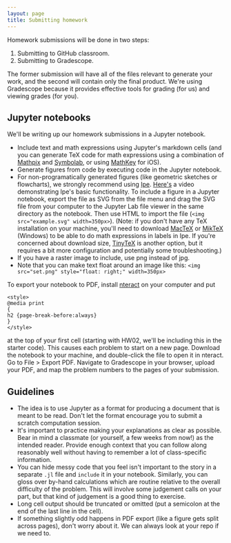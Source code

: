 ```yaml
---
layout: page
title: Submitting homework
---
```


Homework submissions will be done in two steps: 

1. Submitting to GitHub classroom.
2. Submitting to Gradescope.

The former submission will have all of the files relevant to generate your work, and the second will contain only the final product. We're using Gradescope because it provides effective tools for grading (for us) and viewing grades (for you).  

## Jupyter notebooks

We'll be writing up our homework submissions in a Jupyter notebook. 

* Include text and math expressions using Jupyter's markdown cells (and you can generate TeX code for math expressions using a combination of [Mathpix](https://mathpix.com) and [Symbolab](https://www.symbolab.com), or using [MathKey](https://mathkey-app.com) for iOS). 
* Generate figures from code by executing code in the Jupyter notebook. 
* For non-programatically generated figures (like geometric sketches or flowcharts), we strongly recommend using [Ipe](http://ipe.otfried.org). [Here's](docs/videos/ipe-example.mp4) a video demonstrating Ipe's basic functionality. To include a figure in a Jupyter notebook, export the file as SVG from the file menu and drag the SVG file from your computer to the Jupyter Lab file viewer in the same directory as the notebook. Then use HTML to import the file (`<img src="example.svg" width=350px>`). (Note: if you don't have any TeX installation on your machine, you'll need to download [MacTeX](http://www.tug.org/mactex/) or [MikTeX](https://miktex.org) (Windows) to be able to do math expressions in labels in Ipe. If you're concerned about download size, [TinyTeX](https://yihui.name/tinytex/) is another option, but it requires a bit more configuration and potentially some troubleshooting.)
* If you have a raster image to include, use png instead of jpg. 
* Note that you can make text float around an image like this: `<img src="set.png" style="float: right;" width=350px>`

To export your notebook to PDF, install [nteract](http://nteract.io) on your computer and put 

```
<style>
@media print
{
h2 {page-break-before:always}
}
</style>
```

at the top of your first cell (starting with HW02, we'll be including this in the starter code). This causes each problem to start on a new page. Download the notebook to your machine, and double-click the file to open it in nteract. Go to File > Export PDF. Navigate to Gradescope in your browser, upload your PDF, and map the problem numbers to the pages of your submission.

## Guidelines

* The idea is to use Jupyter as a format for producing a document that is meant to be read. Don't let the format encourage you to submit a scratch computation session.
* It's important to practice making your explanations as clear as possible. Bear in mind a classmate (or yourself, a few weeks from now!) as the intended reader. Provide enough context that you can follow along reasonably well without having to remember a lot of class-specific information.
* You can hide messy code that you feel isn't important to the story in a separate `.jl` file and `include` it in your notebook. Similarly, you can gloss over by-hand calculations which are routine relative to the overall difficulty of the problem. This will involve some judgement calls on your part, but that kind of judgement is a good thing to exercise.
* Long cell output should be truncated or omitted (put a semicolon at the end of the last line in the cell).
* If something slightly odd happens in PDF export (like a figure gets split across pages), don't worry about it. We can always look at your repo if we need to. 